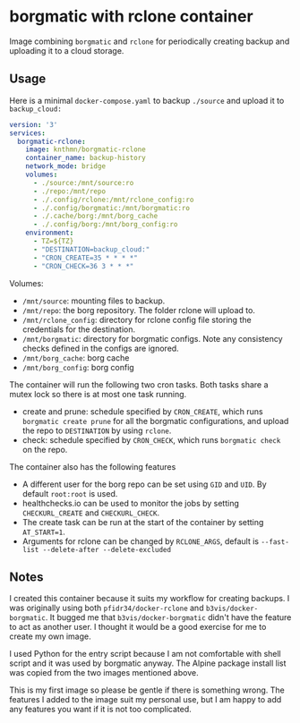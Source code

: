 # borgmatic with rclone container

Image combining `borgmatic` and `rclone` for periodically creating backup and uploading it to a cloud storage.

## Usage
Here is a minimal `docker-compose.yaml` to backup `./source` and upload it to `backup_cloud:`
```yaml
version: '3'
services:
  borgmatic-rclone:
    image: knthmn/borgmatic-rclone
    container_name: backup-history
    network_mode: bridge
    volumes:
      - ./source:/mnt/source:ro
      - ./repo:/mnt/repo
      - ./.config/rclone:/mnt/rclone_config:ro
      - ./.config/borgmatic:/mnt/borgmatic:ro
      - ./.cache/borg:/mnt/borg_cache
      - ./.config/borg:/mnt/borg_config:ro
    environment:
      - TZ=${TZ}
      - "DESTINATION=backup_cloud:"
      - "CRON_CREATE=35 * * * *"
      - "CRON_CHECK=36 3 * * *"
```


Volumes:
* `/mnt/source`: mounting files to backup.
* `/mnt/repo`: the borg repository. The folder rclone will upload to.
* `/mnt/rclone_config`: directory for rclone config file storing the credentials for the destination.
* `/mnt/borgmatic`: directory for borgmatic configs. Note any consistency checks defined in the configs are ignored.
* `/mnt/borg_cache`: borg cache
* `/mnt/borg_config`: borg config

The container will run the following two cron tasks. Both tasks share a mutex lock so there is at most one task running.
* create and prune: schedule specified by `CRON_CREATE`, which runs `borgmatic create prune` for all the borgmatic configurations, and upload the repo to `DESTINATION` by using `rclone`. 
* check: schedule specified by `CRON_CHECK`, which runs `borgmatic check` on the repo.


The container also has the following features
* A different user for the borg repo can be set using `GID` and `UID`. By default `root:root` is used.
* healthchecks.io can be used to monitor the jobs by setting `CHECKURL_CREATE` and `CHECKURL_CHECK`. 
* The create task can be run at the start of the container by setting `AT_START=1`.
* Arguments for rclone can be changed by `RCLONE_ARGS`, default is `--fast-list --delete-after --delete-excluded`

## Notes
I created this container because it suits my workflow for creating backups. I was originally using both `pfidr34/docker-rclone` and `b3vis/docker-borgmatic`. It bugged me that `b3vis/docker-borgmatic` didn't have the feature to act as another user. I thought it would be a good exercise for me to create my own image.

I used Python for the entry script because I am not comfortable with shell script and it was used by borgmatic anyway. The Alpine package install list was copied from the two images mentioned above.

This is my first image so please be gentle if there is something wrong. The features I added to the image suit my personal use, but I am happy to add any features you want if it is not too complicated.
